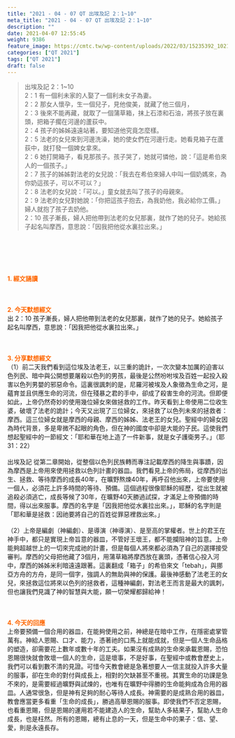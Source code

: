 ```yaml
---
title: "2021 - 04 - 07 QT 出埃及記 2：1~10"
meta_title: "2021 - 04 - 07 QT 出埃及記 2：1~10"
description: ""
date: 2021-04-07 12:55:45
weight: 9386
feature_image: https://cmtc.tw/wp-content/uploads/2022/03/15235392_10211799862337740_180693556567566654_o-1.webp
categories: ["QT 2021"]
tags: ["QT 2021"]
draft: false
---
```


<blockquote>出埃及記 2：1~10<br />
2：1 有一個利未家的人娶了一個利未女子為妻。<br />
2：2 那女人懷孕，生一個兒子，見他俊美，就藏了他三個月，<br />
2：3 後來不能再藏，就取了一個蒲草箱，抹上石漆和石油，將孩子放在裏頭，把箱子擱在河邊的蘆荻中。<br />
2：4 孩子的姊姊遠遠站著，要知道他究竟怎麼樣。<br />
2：5 法老的女兒來到河邊洗澡，她的使女們在河邊行走。她看見箱子在蘆荻中，就打發一個婢女拿來。<br />
2：6 她打開箱子，看見那孩子。孩子哭了，她就可憐他，說：「這是希伯來人的一個孩子。」<br />
2：7 孩子的姊姊對法老的女兒說：「我去在希伯來婦人中叫一個奶媽來，為你奶這孩子，可以不可以？」<br />
2：8 法老的女兒說：「可以。」童女就去叫了孩子的母親來。<br />
2：9 法老的女兒對她說：「你把這孩子抱去，為我奶他，我必給你工價。」婦人就抱了孩子去奶他。<br />
2：10 孩子漸長，婦人把他帶到法老的女兒那裏，就作了她的兒子。她給孩子起名叫摩西，意思說：「因我把他從水裏拉出來。」</blockquote><br />
&nbsp;<br />
<br />
&nbsp;<br />
<br />
<span style="color: #ff6600;"><strong>1. </strong><strong>經文誦讀</strong></span><br />
<br />
<span style="color: #ff6600;"><strong> </strong></span><br />
<br />
<span style="color: #ff6600;"><strong>2. 今天默想</strong><strong>經文<br />
</strong></span>出 2：10 孩子漸長，婦人把他帶到法老的女兒那裏，就作了她的兒子。她給孩子起名叫摩西，意思說：「因我把他從水裏拉出來。」<br />
<br />
&nbsp;<br />
<br />
<span style="color: #ff6600;"><strong>3. 分享默想經文<br />
</strong></span>（1）前二天我們看到這位埃及法老王，以三重的詭計，一次次變本加厲的迫害以色列民、暗中與公開想要屠殺以色列的男孩，最後是公然吩咐埃及百姓一起投入殺害以色列男嬰的邪惡命令。這裏很諷刺的是，尼羅河被埃及人象徵為生命之河，是蘊育並且供應生命的河流，但在殘暴之君的手中，卻成了殺害生命的河流。但即便如此，上帝仍然奇妙的使用幾位婦女來做拯救的工作。昨天看到上帝使用二位收生婆，破壞了法老的詭計；今天又出現了三位婦女，來拯救了以色列未來的拯救者：摩西。這三位婦女就是摩西的母親、摩西的姊姊、法老王的女兒。聖經中的婦女因為時代背景，多是卑微不起眼的角色，但在神的國度中卻是大能的子民。這使我們想起聖經中的一節經文：「耶和華在地上造了一件新事，就是女子護衛男子。」（耶31：22）<br />
<br />
出埃及記 從第二章開始，從整個以色列民族轉而專注記載摩西的降生與事蹟，因為摩西是上帝用來使用拯救以色列計畫的器皿。我們看見上帝的佈局，從摩西的出生、拯救、等待摩西的成長40年，在曠野熬煉40年，再呼召他出來，上帝要使用一個人，必須花上許多時間的等待、預備。這個過程很像耶穌的經歷，從出生就被追殺必須逃亡，成長等候了30年，在曠野40天勝過試探，才滿足上帝預備的時間，得以出來服事。摩西的名字是「因我把他從水裏拉出來。」，耶穌的名字則是「耶和華是拯救：因祂要將自己的百姓從罪惡裡救出來。」<br />
<br />
（2）上帝是編劇（神編劇）、是導演（神導演）、是至高的掌權者。世上的君王在神手中，都只是實現上帝旨意的器皿，不管好王壞王，都不能攔阻神的旨意。上帝能夠超越世上的一切來完成祂的計畫，但是每個人將來都必須為了自己的選擇接受審判。摩西的父母把他藏了3個月，用蒲草箱將摩西放在裏頭，憑著信心投入河中，摩西的姊姊米利暗遠遠跟著。這裏翻成「箱子」的希伯來文「tebah」，與挪亞方舟的方舟，是同一個字，強調人的無助與神的保護。最後神感動了法老王的女兒，來拯救這位將來以色列的拯救者，這種神編劇，對法老王而言是最大的諷刺，但也讓我們見識了神的智慧與大能，願一切榮耀都歸給神！<br />
<br />
&nbsp;<br />
<br />
<span style="color: #ff6600;"><strong>4. 今天的回應<br />
</strong></span>上帝要預備一個合用的器皿，在能夠使用之前，神總是在暗中工作，在隱密處掌管萬有。神給人恩賜、口才、能力，憑著祂的口馬上就能成就，但是一個人生命品格的塑造，卻需要花上數年或數十年的工夫。如果沒有成熟的生命來承載恩賜，恐怕恩賜很快就會敗壞一個人的生命，這是壞事，不是好事，在聖經中或教會歷史上，我們可以看到數不清的見證。可惜今天教會總是急著想要人一信主就投入許多大量的服事，卻在生命的對付與成長上，相對的欠缺甚至不重視。其實生命的功課是急不來的，是需要經過曠野與試煉的，也唯有在曠野中得勝的生命能夠成為合用的器皿。人通常很急，但是神有足夠的耐心等待人成長。神需要的是成熟合用的器皿，教會應當更多看重「生命的成長」，勝過高舉恩賜的服事。即使我們不否定恩賜，也看重恩賜，但是恩賜的運用若不能建造人的生命，幫助人多結果子，幫助人生命成長，也是枉然。所有的恩賜，總有止息的一天，但是生命中的果子：信、望、愛，則是永遠長存。<br />
<br />
&nbsp;
        
